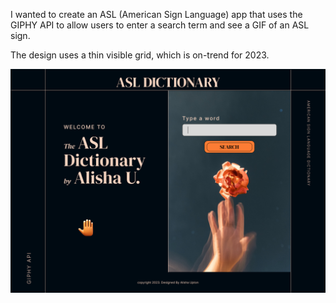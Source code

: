 I wanted to create an ASL (American Sign Language) app that uses the GIPHY API to allow users to enter a search term and see a GIF of an ASL sign.

The design uses a thin visible grid, which is on-trend for 2023.

<img src= "/app-desktop-screenshot.png">
